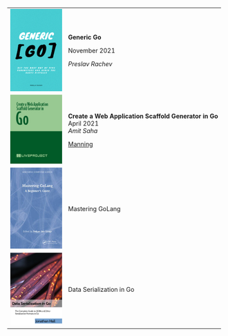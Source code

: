 <table>
  <tr>
    <td><img width=120px src="/covers/Generic_Go.png"></td>
    <td>
      <p><strong>Generic Go</strong></p>
      <p>November 2021</p>
      <p><i>Preslav Rachev</i></p>
    </td>
  </tr>
  <tr>
    <td><img width=120px src="/covers/Create a Web Application Scaffold Generator in Go.jpg"></td>
    <td>
      <p><strong>Create a Web Application Scaffold Generator in Go</strong></br>April 2021</br><i>Amit Saha</i></p>
      <p><a href="https://www.manning.com">Manning</a></p>
    </td>
  </tr>
  <tr>
    <td><img width=120px src="/covers/Mastering GoLang.jpg"></td>
    <td><p>Mastering GoLang</p></td>
  </tr>
  <tr>
    <td><img width=120px src="/covers/Data Serialization in Go.png"></td>
    <td><p>Data Serialization in Go</p></td>
  </tr>
</table>
